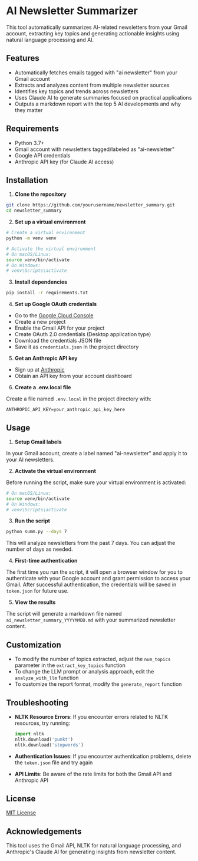 # AI Newsletter Summarizer

This tool automatically summarizes AI-related newsletters from your Gmail account, extracting key topics and generating actionable insights using natural language processing and AI.

## Features

- Automatically fetches emails tagged with "ai newsletter" from your Gmail account
- Extracts and analyzes content from multiple newsletter sources
- Identifies key topics and trends across newsletters
- Uses Claude AI to generate summaries focused on practical applications
- Outputs a markdown report with the top 5 AI developments and why they matter

## Requirements

- Python 3.7+
- Gmail account with newsletters tagged/labeled as "ai-newsletter"
- Google API credentials
- Anthropic API key (for Claude AI access)

## Installation

1. **Clone the repository**

```bash
git clone https://github.com/yourusername/newsletter_summary.git
cd newsletter_summary
```

2. **Set up a virtual environment**

```bash
# Create a virtual environment
python -m venv venv

# Activate the virtual environment
# On macOS/Linux:
source venv/bin/activate
# On Windows:
# venv\Scripts\activate
```

3. **Install dependencies**

```bash
pip install -r requirements.txt
```

4. **Set up Google OAuth credentials**

- Go to the [Google Cloud Console](https://console.cloud.google.com/)
- Create a new project
- Enable the Gmail API for your project
- Create OAuth 2.0 credentials (Desktop application type)
- Download the credentials JSON file
- Save it as `credentials.json` in the project directory

5. **Get an Anthropic API key**

- Sign up at [Anthropic](https://www.anthropic.com/)
- Obtain an API key from your account dashboard

6. **Create a .env.local file**

Create a file named `.env.local` in the project directory with:

```
ANTHROPIC_API_KEY=your_anthropic_api_key_here
```

## Usage

1. **Setup Gmail labels**

In your Gmail account, create a label named "ai-newsletter" and apply it to your AI newsletters.

2. **Activate the virtual environment**

Before running the script, make sure your virtual environment is activated:

```bash
# On macOS/Linux:
source venv/bin/activate
# On Windows:
# venv\Scripts\activate
```

3. **Run the script**

```bash
python summ.py --days 7
```

This will analyze newsletters from the past 7 days. You can adjust the number of days as needed.

4. **First-time authentication**

The first time you run the script, it will open a browser window for you to authenticate with your Google account and grant permission to access your Gmail. After successful authentication, the credentials will be saved in `token.json` for future use.

5. **View the results**

The script will generate a markdown file named `ai_newsletter_summary_YYYYMMDD.md` with your summarized newsletter content.

## Customization

- To modify the number of topics extracted, adjust the `num_topics` parameter in the `extract_key_topics` function
- To change the LLM prompt or analysis approach, edit the `analyze_with_llm` function
- To customize the report format, modify the `generate_report` function

## Troubleshooting

- **NLTK Resource Errors**: If you encounter errors related to NLTK resources, try running:
  ```python
  import nltk
  nltk.download('punkt')
  nltk.download('stopwords')
  ```

- **Authentication Issues**: If you encounter authentication problems, delete the `token.json` file and try again

- **API Limits**: Be aware of the rate limits for both the Gmail API and Anthropic API

## License

[MIT License](LICENSE)

## Acknowledgements

This tool uses the Gmail API, NLTK for natural language processing, and Anthropic's Claude AI for generating insights from newsletter content. 